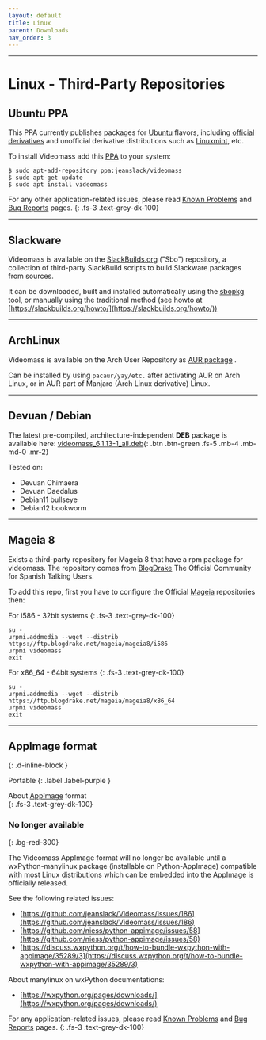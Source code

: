 ```yaml
---
layout: default
title: Linux
parent: Downloads
nav_order: 3
---
```


---

# Linux - Third-Party Repositories

## Ubuntu PPA

This PPA currently publishes packages for [Ubuntu](https://ubuntu.com/) flavors, including 
[official derivatives](https://ubuntu.com/desktop/flavors) and unofficial derivative distributions 
such as [Linuxmint](https://linuxmint.com/), etc.   

To install Videomass add this [PPA](https://launchpad.net/~jeanslack/+archive/ubuntu/videomass) to your system: 
  

`$ sudo apt-add-repository ppa:jeanslack/videomass`   
`$ sudo apt-get update`  
`$ sudo apt install videomass`   

For any other application-related issues, please read 
[Known Problems](../../known_problems) and [Bug Reports](../Bugs) pages.
{: .fs-3 .text-grey-dk-100}   

---

## Slackware

Videomass is available on the [SlackBuilds.org](https://slackbuilds.org/) 
("Sbo") repository, a collection of third-party SlackBuild scripts to build Slackware packages from sources.

It can be downloaded, built and installed automatically using the [sbopkg](https://sbopkg.org/) 
tool, or manually using the traditional method (see howto at [https://slackbuilds.org/howto/](https://slackbuilds.org/howto/))   

---

## ArchLinux

Videomass is available on the Arch User Repository as [AUR package](https://aur.archlinux.org/packages/videomass) .

Can be installed by using `pacaur/yay/etc.` after activating AUR on Arch Linux, 
or in AUR part of Manjaro (Arch Linux derivative) Linux.

---

## Devuan / Debian

The latest pre-compiled, architecture-independent **DEB** package is available here: [videomass_6.1.13-1_all.deb](https://github.com/jeanslack/Videomass/releases/download/v6.1.13/videomass_6.1.13-1_all.deb){: .btn .btn-green .fs-5 .mb-4 .mb-md-0 .mr-2}

Tested on:

- Devuan Chimaera
- Devuan Daedalus
- Debian11 bullseye
- Debian12 bookworm

---

## Mageia 8

Exists a third-party repository for Mageia 8 that have a rpm package for videomass.
The repository comes from [BlogDrake](https://blogdrake.net/) The Official Community 
for Spanish Talking Users.

To add this repo, first you have to configure the Official [Mageia](https://www.mageia.org/en/) 
repositories then:

For i586 - 32bit systems
{: .fs-3 .text-grey-dk-100}

```
su -
urpmi.addmedia --wget --distrib https://ftp.blogdrake.net/mageia/mageia8/i586
urpmi videomass
exit
```

For x86_64 - 64bit systems
{: .fs-3 .text-grey-dk-100}

```
su -
urpmi.addmedia --wget --distrib https://ftp.blogdrake.net/mageia/mageia8/x86_64
urpmi videomass
exit
```

---

## AppImage format
{: .d-inline-block } 

Portable
{: .label .label-purple }   

About [AppImage](https://appimage.org/) format   
{: .fs-3 .text-grey-dk-100}

### No longer available 
{: .bg-red-300}

The Videomass AppImage format will no longer be available until a wxPython-manylinux 
package (installable on Python-AppImage) compatible with most Linux distributions 
which can be embedded into the AppImage is officially released.   

See the following related issues: 
- [https://github.com/jeanslack/Videomass/issues/186](https://github.com/jeanslack/Videomass/issues/186)
- [https://github.com/niess/python-appimage/issues/58](https://github.com/niess/python-appimage/issues/58)
- [https://discuss.wxpython.org/t/how-to-bundle-wxpython-with-appimage/35289/3](https://discuss.wxpython.org/t/how-to-bundle-wxpython-with-appimage/35289/3)

About manylinux on wxPython documentations:
- [https://wxpython.org/pages/downloads/](https://wxpython.org/pages/downloads/)

For any application-related issues, please read 
[Known Problems](../../known_problems) and [Bug Reports](../Bugs) pages.
{: .fs-3 .text-grey-dk-100}   
